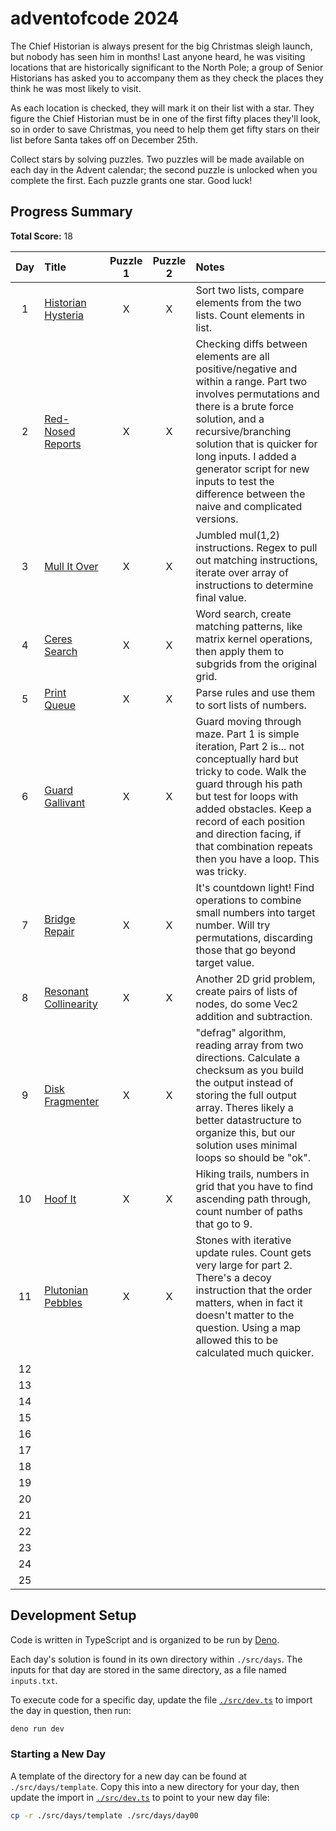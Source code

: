# adventofcode 2024

The Chief Historian is always present for the big Christmas sleigh launch, but nobody has seen him in months! Last anyone heard, he was visiting locations that are historically significant to the North Pole; a group of Senior Historians has asked you to accompany them as they check the places they think he was most likely to visit.

As each location is checked, they will mark it on their list with a star. They figure the Chief Historian must be in one of the first fifty places they'll look, so in order to save Christmas, you need to help them get fifty stars on their list before Santa takes off on December 25th.

Collect stars by solving puzzles. Two puzzles will be made available on each day in the Advent calendar; the second puzzle is unlocked when you complete the first. Each puzzle grants one star. Good luck!

## Progress Summary

**Total Score:** 18

|  Day  | Title                                               | Puzzle 1 | Puzzle 2 | Notes                                                                                                                                                                                                                                                                                                                              |
| :---: | :-------------------------------------------------- | :------: | :------: | :--------------------------------------------------------------------------------------------------------------------------------------------------------------------------------------------------------------------------------------------------------------------------------------------------------------------------------- |
|   1   | [Historian Hysteria](./src/days/day01/README.md)    |    X     |    X     | Sort two lists, compare elements from the two lists. Count elements in list.                                                                                                                                                                                                                                                       |
|   2   | [Red-Nosed Reports](./src/days/day02/README.md)     |    X     |    X     | Checking diffs between elements are all positive/negative and within a range. Part two involves permutations and there is a brute force solution, and a recursive/branching solution that is quicker for long inputs. I added a generator script for new inputs to test the difference between the naive and complicated versions. |
|   3   | [Mull It Over](./src/days/day03/README.md)          |    X     |    X     | Jumbled mul(1,2) instructions. Regex to pull out matching instructions, iterate over array of instructions to determine final value.                                                                                                                                                                                               |
|   4   | [Ceres Search](./src/days/day04/README.md)          |    X     |    X     | Word search, create matching patterns, like matrix kernel operations, then apply them to subgrids from the original grid.                                                                                                                                                                                                          |
|   5   | [Print Queue](./src/days/day05/README.md)           |    X     |    X     | Parse rules and use them to sort lists of numbers.                                                                                                                                                                                                                                                                                 |
|   6   | [Guard Gallivant](./src/days/day06/README.md)       |    X     |    X     | Guard moving through maze. Part 1 is simple iteration, Part 2 is... not conceptually hard but tricky to code. Walk the guard through his path but test for loops with added obstacles. Keep a record of each position and direction facing, if that combination repeats then you have a loop. This was tricky.                     |
|   7   | [Bridge Repair](./src/days/day07/README.md)         |    X     |    X     | It's countdown light! Find operations to combine small numbers into target number. Will try permutations, discarding those that go beyond target value.                                                                                                                                                                            |
|   8   | [Resonant Collinearity](./src/days/day08/README.md) |    X     |    X     | Another 2D grid problem, create pairs of lists of nodes, do some Vec2 addition and subtraction.                                                                                                                                                                                                                                    |
|   9   | [Disk Fragmenter](./src/days/day09/README.md)       |    X     |    X     | "defrag" algorithm, reading array from two directions. Calculate a checksum as you build the output instead of storing the full output array. Theres likely a better datastructure to organize this, but our solution uses minimal loops so should be "ok".                                                                        |
|  10   | [Hoof It](./src/days/day10/README.md)               |    X     |    X     | Hiking trails, numbers in grid that you have to find ascending path through, count number of paths that go to 9.                                                                                                                                                                                                                   |
|  11   | [Plutonian Pebbles](./src/days/day11/README.md)     |    X     |    X     | Stones with iterative update rules. Count gets very large for part 2. There's a decoy instruction that the order matters, when in fact it doesn't matter to the question. Using a map allowed this to be calculated much quicker.                                                                                                  |
|  12   |                                                     |          |          |                                                                                                                                                                                                                                                                                                                                    |
|  13   |                                                     |          |          |                                                                                                                                                                                                                                                                                                                                    |
|  14   |                                                     |          |          |                                                                                                                                                                                                                                                                                                                                    |
|  15   |                                                     |          |          |                                                                                                                                                                                                                                                                                                                                    |
|  16   |                                                     |          |          |                                                                                                                                                                                                                                                                                                                                    |
|  17   |                                                     |          |          |                                                                                                                                                                                                                                                                                                                                    |
|  18   |                                                     |          |          |                                                                                                                                                                                                                                                                                                                                    |
|  19   |                                                     |          |          |                                                                                                                                                                                                                                                                                                                                    |
|  20   |                                                     |          |          |                                                                                                                                                                                                                                                                                                                                    |
|  21   |                                                     |          |          |                                                                                                                                                                                                                                                                                                                                    |
|  22   |                                                     |          |          |                                                                                                                                                                                                                                                                                                                                    |
|  23   |                                                     |          |          |                                                                                                                                                                                                                                                                                                                                    |
|  24   |                                                     |          |          |                                                                                                                                                                                                                                                                                                                                    |
|  25   |                                                     |          |          |                                                                                                                                                                                                                                                                                                                                    |

## Development Setup

Code is written in TypeScript and is organized to be run by [Deno](https://deno.com/).

Each day's solution is found in its own directory within `./src/days`. The inputs for that day are stored in the same directory, as a file named `inputs.txt`.

To execute code for a specific day, update the file [`./src/dev.ts`](./src/dev.ts) to import the day in question, then run:

```sh
deno run dev
```

### Starting a New Day

A template of the directory for a new day can be found at `./src/days/template`. Copy this into a new directory for your day, then update the import in [`./src/dev.ts`](./src/dev.ts) to point to your new day file:

```sh
cp -r ./src/days/template ./src/days/day00
```